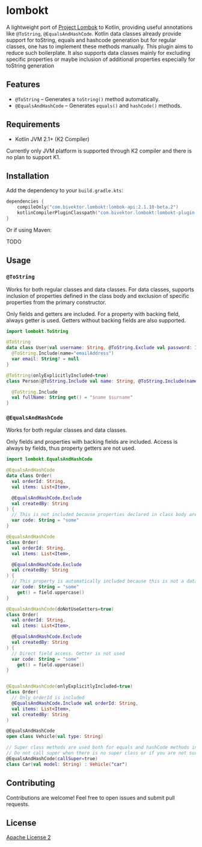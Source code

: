 # lombokt

A lightweight port of [Project Lombok](https://projectlombok.org/) to Kotlin, providing useful annotations like `@ToString`, `@EqualsAndHashCode`.
Kotlin data classes already provide support for toString, equals and hashcode generation but for regular classes, one has to implement these methods manually. This plugin aims to reduce such boilerplate.
It also supports data classes mainly for excluding specific properties or maybe inclusion of additional properties especially for toString generation

## Features

- `@ToString` – Generates a `toString()` method automatically.
- `@EqualsAndHashCode` – Generates `equals()` and `hashCode()` methods.

## Requirements

- Kotlin JVM 2.1+ (K2 Compiler)

Currently only JVM platform is supported through K2 compiler and there is no plan to support K1.

## Installation

Add the dependency to your `build.gradle.kts`:

```kotlin
dependencies {
    compileOnly("com.bivektor.lombokt:lombok-api:2.1.10-beta.2")
    kotlinCompilerPluginClasspath("com.bivektor.lombokt:lombokt-plugin:2.1.10-beta.2")
}
```

Or if using Maven:

TODO

## Usage

### `@ToString`

Works for both regular classes and data classes.
For data classes, supports inclusion of properties defined in the class body and exclusion of specific properties
from the primary constructor.

Only fields and getters are included. For a property with backing field, always getter is used.
Getters without backing fields are also supported.

```kotlin
import lombokt.ToString

@ToString
data class User(val username: String, @ToString.Exclude val password: Int) {
  @ToString.Include(name="emailAddress")
  var email: String? = null
}

@ToString(onlyExplicitlyIncluded=true)
class Person(@ToString.Include val name: String, @ToString.Include(name="custom") private val surname: String) {

  @ToString.Include
  val fullName: String get() = "$name $surname"
}


```

### `@EqualsAndHashCode`

Works for both regular classes and data classes.

Only fields and properties with backing fields are included.
Access is always by fields, thus property getters are not used.

```kotlin
import lombokt.EqualsAndHashCode

@EqualsAndHashCode
data class Order(
  val orderId: String,
  val items: List<Item>,

  @EqualsAndHashCode.Exclude
  val createdBy: String
) {
  // This is not included because properties declared in class body are not supported for data classes
  var code: String = "some"
}

@EqualsAndHashCode
class Order(
  val orderId: String,
  val items: List<Item>,

  @EqualsAndHashCode.Exclude
  val createdBy: String
) {
  // This property is automatically included because this is not a data class. Its getter is used by default.
  var code: String = "some"
    get() = field.uppercase()
}

@EqualsAndHashCode(doNotUseGetters=true)
class Order(
  val orderId: String,
  val items: List<Item>,

  @EqualsAndHashCode.Exclude
  val createdBy: String
) {
  // Direct field access. Getter is not used
  var code: String = "some"
    get() = field.uppercase()
}


@EqualsAndHashCode(onlyExplicitlyIncluded=true)
class Order(
  // Only orderId is included
  @EqualsAndHashCode.Include val orderId: String,
  val items: List<Item>,
  val createdBy: String
)

@EqualsAndHashCode
open class Vehicle(val type: String)

// Super class methods are used both for equals and hashCode methods in addition to own properties
// Do not call super when there is no super class or if you are not sure super class handles equality correctly. See Lombok for more info
@EqualsAndHashCode(callSuper=true)
class Car(val model: String) : Vehicle("car")


```

## Contributing

Contributions are welcome! Feel free to open issues and submit pull requests.

## License

[Apache License 2](LICENSE)

